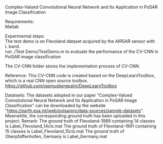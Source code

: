 Complex-Valued Convolutional Neural Network and Its Application in PoSAR Image Classification   

Requirements:   
Matlab   

Experimental steps:     
The test demo is on Flevoland dataset acquired by the AIRSAR sensor with L band.   
run ./Test Demo/TestDemo.m to evaluate the performance of the CV-CNN in PolSAR image classification    
    
The CV-CNN folder stores the implementation process of CV-CNN.    

Reference: This CV-CNN code is created based on the DeepLearnToolbox, which is a real CNN open source toolbox.     
https://github.com/rasmusbergpalm/DeepLearnToolbox    

Datatsets:
The datasets adopted in our paper "Complex-Valued Convolutional Neural Network and Its Application in PoSAR Image Classification" can be downloaded by the website "https://earth.esa.int/web/polsarpro/data-sources/sample-datasets".
Meanwhile, the corresponding ground truth has been uploaded in this project.
Remark: The ground truth of Flevoland-1989 containing 14 classes is Label_Flevoland_14cls.mat
        The ground truth of Flevoland-1991 containing 15 classes is Label_Flevoland_15cls.mat
        The ground truth of Oberpfaffenhofen, Germany is Label_Germany.mat
